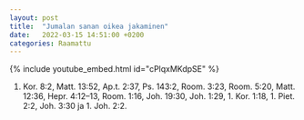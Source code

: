 ```yaml
---
layout: post
title:  "Jumalan sanan oikea jakaminen"
date:   2022-03-15 14:51:00 +0200
categories: Raamattu
---
```


{% include youtube_embed.html id="cPlqxMKdpSE" %}

1. Kor. 8:2, Matt. 13:52, Ap.t. 2:37, Ps. 143:2, Room. 3:23, Room. 5:20, Matt. 12:36, Hepr. 4:12–13, Room. 1:16, Joh. 19:30, Joh. 1:29, 1. Kor. 1:18, 1. Piet. 2:2, Joh. 3:30 ja 1. Joh. 2:2. 
